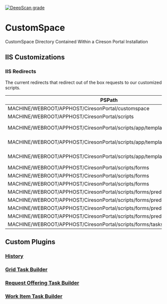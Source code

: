 [![DeepScan grade](https://deepscan.io/api/teams/2866/projects/4285/branches/34911/badge/grade.svg)](https://deepscan.io/dashboard#view=project&tid=2866&pid=4285&bid=34911)

# CustomSpace

CustomSpace Directory Contained Within a Cireson Portal Installation

## IIS Customizations

### IIS Redirects

The current redirects that redirect out of the box requests to our customized scripts.

PSPath                                                                       | Location              | destination                                                       | exactDestination | httpResponseStatus
---------------------------------------------------------------------------- | --------------------- | ----------------------------------------------------------------- | ---------------- | ------------------
MACHINE/WEBROOT/APPHOST/CiresonPortal/customspace                            | custom.css            | /CustomSpace/custom.min.css                                       | False            | Permanent         
MACHINE/WEBROOT/APPHOST/CiresonPortal/scripts                                | viewMain.js           | /CustomSpace/Scripts/viewMain-built.min.js                        | False            | Permanent         
MACHINE/WEBROOT/APPHOST/CiresonPortal/scripts/app/templates/activity         | generic-activity.html | /CustomSpace/Scripts/app/templates/activity/generic-activity.html | False            | Permanent         
MACHINE/WEBROOT/APPHOST/CiresonPortal/scripts/app/templates/activity         | manual-activity.html  | /CustomSpace/Scripts/app/templates/activity/manual-activity.html  | False            | Permanent         
MACHINE/WEBROOT/APPHOST/CiresonPortal/scripts/app/templates/activity         | review-activity.html  | /CustomSpace/Scripts/app/templates/activity/review-activity.html  | False            | Permanent         
MACHINE/WEBROOT/APPHOST/CiresonPortal/scripts/forms                          | wiMain.js             | /CustomSpace/Scripts/forms/wiMain-built.min.js                    | False            | Permanent         
MACHINE/WEBROOT/APPHOST/CiresonPortal/scripts/forms                          | profileMain.js        | /CustomSpace/Scripts/forms/profileMain-built.min.js               | False            | Permanent         
MACHINE/WEBROOT/APPHOST/CiresonPortal/scripts/forms                          | wiActivityMain.js     | /CustomSpace/Scripts/forms/wiActivityMain-built.min.js            | False            | Permanent         
MACHINE/WEBROOT/APPHOST/CiresonPortal/scripts/forms/predefined/affecteditems | controller.js         | /CustomSpace/Scripts/forms/predefined/affectedItems/controller.js | False            | Permanent         
MACHINE/WEBROOT/APPHOST/CiresonPortal/scripts/forms/predefined/history       | view.html             | /CustomSpace/Scripts/forms/predefined/history/view.html           | False            | Permanent         
MACHINE/WEBROOT/APPHOST/CiresonPortal/scripts/forms/predefined/history       | controller.js         | /CustomSpace/Scripts/forms/predefined/history/controller.js       | False            | Permanent         
MACHINE/WEBROOT/APPHOST/CiresonPortal/scripts/forms/predefined/relateditems  | controller.js         | /CustomSpace/Scripts/forms/predefined/relatedItems/controller.js  | False            | Permanent         
MACHINE/WEBROOT/APPHOST/CiresonPortal/scripts/forms/tasks/sendemail          | controller.js         | /CustomSpace/Scripts/forms/tasks/sendEmail/controller.js          | False            | Permanent         

## Custom Plugins

### [History](Scripts/forms/predefined/history)

### [Grid Task Builder](Scripts/grids)

### [Request Offering Task Builder](Scripts/serviceCatalog)

### [Work Item Task Builder](Scripts/forms)
